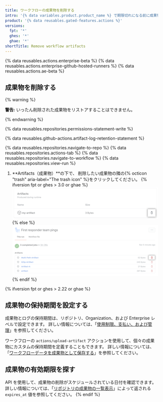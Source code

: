 ```yaml
---
title: ワークフローの成果物を削除する
intro: '{% data variables.product.product_name %} で期限切れになる前に成果物を削除することで、使用済みの {% data variables.product.prodname_actions %} ストレージを再利用できます。'
product: '{% data reusables.gated-features.actions %}'
versions:
  fpt: '*'
  ghes: '*'
  ghae: '*'
shortTitle: Remove workflow artifacts
---
```


{% data reusables.actions.enterprise-beta %}
{% data reusables.actions.enterprise-github-hosted-runners %}
{% data reusables.actions.ae-beta %}

## 成果物を削除する

{% warning %}

**警告:** いったん削除された成果物をリストアすることはできません。

{% endwarning %}

{% data reusables.repositories.permissions-statement-write %}

{% data reusables.github-actions.artifact-log-retention-statement %}

{% data reusables.repositories.navigate-to-repo %}
{% data reusables.repositories.actions-tab %}
{% data reusables.repositories.navigate-to-workflow %}
{% data reusables.repositories.view-run %}
1. **Artifacts（成果物）**の下で、
削除したい成果物の隣の{% octicon "trash" aria-label="The trash icon" %}をクリックしてください。
    {% ifversion fpt or ghes > 3.0 or ghae %}
    ![成果物の削除のドロップダウンメニュー](/assets/images/help/repository/actions-delete-artifact-updated.png)
    {% else %}
    ![成果物の削除のドロップダウンメニュー](/assets/images/help/repository/actions-delete-artifact.png)
    {% endif %}

{% ifversion fpt or ghes > 2.22 or ghae %}
## 成果物の保持期間を設定する

成果物とログの保持期間は、リポジトリ、Organization、および Enterprise レベルで設定できます。 詳しい情報については、「[使用制限、支払い、および管理](/actions/reference/usage-limits-billing-and-administration#artifact-and-log-retention-policy)」を参照してください。

ワークフローの `actions/upload-artifact` アクションを使用して、個々の成果物にカスタムの保持期間を定義することもできます。 詳しい情報については、「[ワークフローデータを成果物として保存する](/actions/guides/storing-workflow-data-as-artifacts#configuring-a-custom-artifact-retention-period)」を参照してください。

## 成果物の有効期限を探す

API を使用して、成果物の削除がスケジュールされている日付を確認できます。 詳しい情報については、「[リポジトリの成果物の一覧表示](/rest/reference/actions#artifacts)」によって返される `expires_at` 値を参照してください。
{% endif %}
